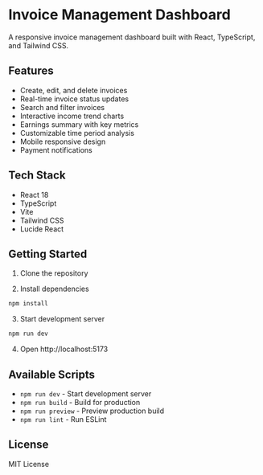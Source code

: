 # Invoice Management Dashboard

A responsive invoice management dashboard built with React, TypeScript, and Tailwind CSS.

## Features

- Create, edit, and delete invoices
- Real-time invoice status updates
- Search and filter invoices
- Interactive income trend charts
- Earnings summary with key metrics
- Customizable time period analysis
- Mobile responsive design
- Payment notifications

## Tech Stack

- React 18
- TypeScript
- Vite
- Tailwind CSS
- Lucide React

## Getting Started

1. Clone the repository

2. Install dependencies

```bash
npm install
```

3. Start development server

```bash
npm run dev
```

4. Open http://localhost:5173

## Available Scripts

- `npm run dev` - Start development server
- `npm run build` - Build for production
- `npm run preview` - Preview production build
- `npm run lint` - Run ESLint

## License

MIT License
